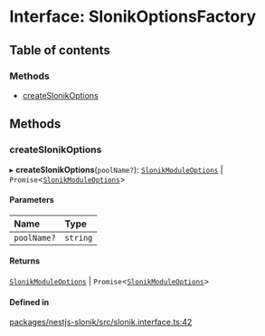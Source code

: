 # Interface: SlonikOptionsFactory

## Table of contents

### Methods

- [createSlonikOptions](SlonikOptionsFactory.md#createslonikoptions)

## Methods

### <a id="createslonikoptions" name="createslonikoptions"></a> createSlonikOptions

▸ **createSlonikOptions**(`poolName?`): [`SlonikModuleOptions`](SlonikModuleOptions.md) \| `Promise`<[`SlonikModuleOptions`](SlonikModuleOptions.md)\>

#### Parameters

| Name | Type |
| :------ | :------ |
| `poolName?` | `string` |

#### Returns

[`SlonikModuleOptions`](SlonikModuleOptions.md) \| `Promise`<[`SlonikModuleOptions`](SlonikModuleOptions.md)\>

#### Defined in

[packages/nestjs-slonik/src/slonik.interface.ts:42](https://github.com/brickdoc/brickdoc/blob/01ea9f2e/packages/nestjs-slonik/src/slonik.interface.ts#L42)
